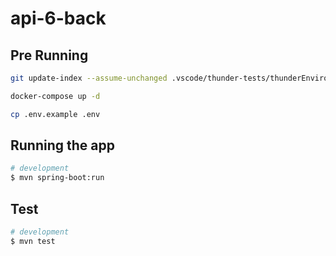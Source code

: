 # api-6-back

## Pre Running

```bash
git update-index --assume-unchanged .vscode/thunder-tests/thunderEnvironment.json

docker-compose up -d

cp .env.example .env
```

## Running the app

```bash
# development
$ mvn spring-boot:run
```

## Test

```bash
# development
$ mvn test
```
